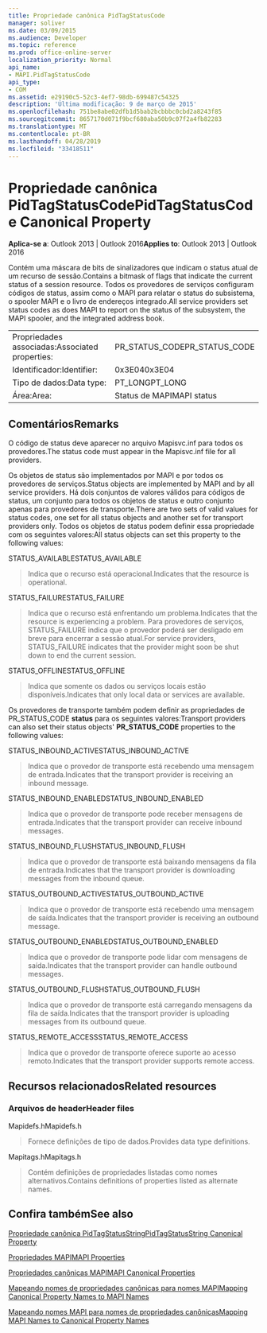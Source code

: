 ```yaml
---
title: Propriedade canônica PidTagStatusCode
manager: soliver
ms.date: 03/09/2015
ms.audience: Developer
ms.topic: reference
ms.prod: office-online-server
localization_priority: Normal
api_name:
- MAPI.PidTagStatusCode
api_type:
- COM
ms.assetid: e29190c5-52c3-4ef7-98db-699487c54325
description: 'Última modificação: 9 de março de 2015'
ms.openlocfilehash: 751be8abe02dfb1d5bab2bcbbbc0cbd2a8243f85
ms.sourcegitcommit: 8657170d071f9bcf680aba50b9c07f2a4fb82283
ms.translationtype: MT
ms.contentlocale: pt-BR
ms.lasthandoff: 04/28/2019
ms.locfileid: "33418511"
---
```

# <a name="pidtagstatuscode-canonical-property"></a><span data-ttu-id="34eeb-103">Propriedade canônica PidTagStatusCode</span><span class="sxs-lookup"><span data-stu-id="34eeb-103">PidTagStatusCode Canonical Property</span></span>

  
  
<span data-ttu-id="34eeb-104">**Aplica-se a**: Outlook 2013 | Outlook 2016</span><span class="sxs-lookup"><span data-stu-id="34eeb-104">**Applies to**: Outlook 2013 | Outlook 2016</span></span> 
  
<span data-ttu-id="34eeb-105">Contém uma máscara de bits de sinalizadores que indicam o status atual de um recurso de sessão.</span><span class="sxs-lookup"><span data-stu-id="34eeb-105">Contains a bitmask of flags that indicate the current status of a session resource.</span></span> <span data-ttu-id="34eeb-106">Todos os provedores de serviços configuram códigos de status, assim como o MAPI para relatar o status do subsistema, o spooler MAPI e o livro de endereços integrado.</span><span class="sxs-lookup"><span data-stu-id="34eeb-106">All service providers set status codes as does MAPI to report on the status of the subsystem, the MAPI spooler, and the integrated address book.</span></span>
  
|||
|:-----|:-----|
|<span data-ttu-id="34eeb-107">Propriedades associadas:</span><span class="sxs-lookup"><span data-stu-id="34eeb-107">Associated properties:</span></span>  <br/> |<span data-ttu-id="34eeb-108">PR_STATUS_CODE</span><span class="sxs-lookup"><span data-stu-id="34eeb-108">PR_STATUS_CODE</span></span>  <br/> |
|<span data-ttu-id="34eeb-109">Identificador:</span><span class="sxs-lookup"><span data-stu-id="34eeb-109">Identifier:</span></span>  <br/> |<span data-ttu-id="34eeb-110">0x3E04</span><span class="sxs-lookup"><span data-stu-id="34eeb-110">0x3E04</span></span>  <br/> |
|<span data-ttu-id="34eeb-111">Tipo de dados:</span><span class="sxs-lookup"><span data-stu-id="34eeb-111">Data type:</span></span>  <br/> |<span data-ttu-id="34eeb-112">PT_LONG</span><span class="sxs-lookup"><span data-stu-id="34eeb-112">PT_LONG</span></span>  <br/> |
|<span data-ttu-id="34eeb-113">Área:</span><span class="sxs-lookup"><span data-stu-id="34eeb-113">Area:</span></span>  <br/> |<span data-ttu-id="34eeb-114">Status de MAPI</span><span class="sxs-lookup"><span data-stu-id="34eeb-114">MAPI status</span></span>  <br/> |
   
## <a name="remarks"></a><span data-ttu-id="34eeb-115">Comentários</span><span class="sxs-lookup"><span data-stu-id="34eeb-115">Remarks</span></span>

<span data-ttu-id="34eeb-116">O código de status deve aparecer no arquivo Mapisvc.inf para todos os provedores.</span><span class="sxs-lookup"><span data-stu-id="34eeb-116">The status code must appear in the Mapisvc.inf file for all providers.</span></span> 
  
<span data-ttu-id="34eeb-117">Os objetos de status são implementados por MAPI e por todos os provedores de serviços.</span><span class="sxs-lookup"><span data-stu-id="34eeb-117">Status objects are implemented by MAPI and by all service providers.</span></span> <span data-ttu-id="34eeb-118">Há dois conjuntos de valores válidos para códigos de status, um conjunto para todos os objetos de status e outro conjunto apenas para provedores de transporte.</span><span class="sxs-lookup"><span data-stu-id="34eeb-118">There are two sets of valid values for status codes, one set for all status objects and another set for transport providers only.</span></span> <span data-ttu-id="34eeb-119">Todos os objetos de status podem definir essa propriedade com os seguintes valores:</span><span class="sxs-lookup"><span data-stu-id="34eeb-119">All status objects can set this property to the following values:</span></span>
  
<span data-ttu-id="34eeb-120">STATUS_AVAILABLE</span><span class="sxs-lookup"><span data-stu-id="34eeb-120">STATUS_AVAILABLE</span></span> 
  
> <span data-ttu-id="34eeb-121">Indica que o recurso está operacional.</span><span class="sxs-lookup"><span data-stu-id="34eeb-121">Indicates that the resource is operational.</span></span>
    
<span data-ttu-id="34eeb-122">STATUS_FAILURE</span><span class="sxs-lookup"><span data-stu-id="34eeb-122">STATUS_FAILURE</span></span> 
  
> <span data-ttu-id="34eeb-123">Indica que o recurso está enfrentando um problema.</span><span class="sxs-lookup"><span data-stu-id="34eeb-123">Indicates that the resource is experiencing a problem.</span></span> <span data-ttu-id="34eeb-124">Para provedores de serviços, STATUS_FAILURE indica que o provedor poderá ser desligado em breve para encerrar a sessão atual.</span><span class="sxs-lookup"><span data-stu-id="34eeb-124">For service providers, STATUS_FAILURE indicates that the provider might soon be shut down to end the current session.</span></span>
    
<span data-ttu-id="34eeb-125">STATUS_OFFLINE</span><span class="sxs-lookup"><span data-stu-id="34eeb-125">STATUS_OFFLINE</span></span> 
  
> <span data-ttu-id="34eeb-126">Indica que somente os dados ou serviços locais estão disponíveis.</span><span class="sxs-lookup"><span data-stu-id="34eeb-126">Indicates that only local data or services are available.</span></span>
    
<span data-ttu-id="34eeb-127">Os provedores de transporte também podem definir as propriedades de PR_STATUS_CODE **status** para os seguintes valores:</span><span class="sxs-lookup"><span data-stu-id="34eeb-127">Transport providers can also set their status objects' **PR_STATUS_CODE** properties to the following values:</span></span> 
  
<span data-ttu-id="34eeb-128">STATUS_INBOUND_ACTIVE</span><span class="sxs-lookup"><span data-stu-id="34eeb-128">STATUS_INBOUND_ACTIVE</span></span> 
  
> <span data-ttu-id="34eeb-129">Indica que o provedor de transporte está recebendo uma mensagem de entrada.</span><span class="sxs-lookup"><span data-stu-id="34eeb-129">Indicates that the transport provider is receiving an inbound message.</span></span> 
    
<span data-ttu-id="34eeb-130">STATUS_INBOUND_ENABLED</span><span class="sxs-lookup"><span data-stu-id="34eeb-130">STATUS_INBOUND_ENABLED</span></span> 
  
> <span data-ttu-id="34eeb-131">Indica que o provedor de transporte pode receber mensagens de entrada.</span><span class="sxs-lookup"><span data-stu-id="34eeb-131">Indicates that the transport provider can receive inbound messages.</span></span>
    
<span data-ttu-id="34eeb-132">STATUS_INBOUND_FLUSH</span><span class="sxs-lookup"><span data-stu-id="34eeb-132">STATUS_INBOUND_FLUSH</span></span> 
  
> <span data-ttu-id="34eeb-133">Indica que o provedor de transporte está baixando mensagens da fila de entrada.</span><span class="sxs-lookup"><span data-stu-id="34eeb-133">Indicates that the transport provider is downloading messages from the inbound queue.</span></span>
    
<span data-ttu-id="34eeb-134">STATUS_OUTBOUND_ACTIVE</span><span class="sxs-lookup"><span data-stu-id="34eeb-134">STATUS_OUTBOUND_ACTIVE</span></span> 
  
> <span data-ttu-id="34eeb-135">Indica que o provedor de transporte está recebendo uma mensagem de saída.</span><span class="sxs-lookup"><span data-stu-id="34eeb-135">Indicates that the transport provider is receiving an outbound message.</span></span> 
    
<span data-ttu-id="34eeb-136">STATUS_OUTBOUND_ENABLED</span><span class="sxs-lookup"><span data-stu-id="34eeb-136">STATUS_OUTBOUND_ENABLED</span></span> 
  
> <span data-ttu-id="34eeb-137">Indica que o provedor de transporte pode lidar com mensagens de saída.</span><span class="sxs-lookup"><span data-stu-id="34eeb-137">Indicates that the transport provider can handle outbound messages.</span></span>
    
<span data-ttu-id="34eeb-138">STATUS_OUTBOUND_FLUSH</span><span class="sxs-lookup"><span data-stu-id="34eeb-138">STATUS_OUTBOUND_FLUSH</span></span> 
  
> <span data-ttu-id="34eeb-139">Indica que o provedor de transporte está carregando mensagens da fila de saída.</span><span class="sxs-lookup"><span data-stu-id="34eeb-139">Indicates that the transport provider is uploading messages from its outbound queue.</span></span>
    
<span data-ttu-id="34eeb-140">STATUS_REMOTE_ACCESS</span><span class="sxs-lookup"><span data-stu-id="34eeb-140">STATUS_REMOTE_ACCESS</span></span> 
  
> <span data-ttu-id="34eeb-141">Indica que o provedor de transporte oferece suporte ao acesso remoto.</span><span class="sxs-lookup"><span data-stu-id="34eeb-141">Indicates that the transport provider supports remote access.</span></span>
    
## <a name="related-resources"></a><span data-ttu-id="34eeb-142">Recursos relacionados</span><span class="sxs-lookup"><span data-stu-id="34eeb-142">Related resources</span></span>

### <a name="header-files"></a><span data-ttu-id="34eeb-143">Arquivos de header</span><span class="sxs-lookup"><span data-stu-id="34eeb-143">Header files</span></span>

<span data-ttu-id="34eeb-144">Mapidefs.h</span><span class="sxs-lookup"><span data-stu-id="34eeb-144">Mapidefs.h</span></span>
  
> <span data-ttu-id="34eeb-145">Fornece definições de tipo de dados.</span><span class="sxs-lookup"><span data-stu-id="34eeb-145">Provides data type definitions.</span></span>
    
<span data-ttu-id="34eeb-146">Mapitags.h</span><span class="sxs-lookup"><span data-stu-id="34eeb-146">Mapitags.h</span></span>
  
> <span data-ttu-id="34eeb-147">Contém definições de propriedades listadas como nomes alternativos.</span><span class="sxs-lookup"><span data-stu-id="34eeb-147">Contains definitions of properties listed as alternate names.</span></span>
    
## <a name="see-also"></a><span data-ttu-id="34eeb-148">Confira também</span><span class="sxs-lookup"><span data-stu-id="34eeb-148">See also</span></span>



[<span data-ttu-id="34eeb-149">Propriedade canônica PidTagStatusString</span><span class="sxs-lookup"><span data-stu-id="34eeb-149">PidTagStatusString Canonical Property</span></span>](pidtagstatusstring-canonical-property.md)


[<span data-ttu-id="34eeb-150">Propriedades MAPI</span><span class="sxs-lookup"><span data-stu-id="34eeb-150">MAPI Properties</span></span>](mapi-properties.md)
  
[<span data-ttu-id="34eeb-151">Propriedades canônicas MAPI</span><span class="sxs-lookup"><span data-stu-id="34eeb-151">MAPI Canonical Properties</span></span>](mapi-canonical-properties.md)
  
[<span data-ttu-id="34eeb-152">Mapeando nomes de propriedades canônicas para nomes MAPI</span><span class="sxs-lookup"><span data-stu-id="34eeb-152">Mapping Canonical Property Names to MAPI Names</span></span>](mapping-canonical-property-names-to-mapi-names.md)
  
[<span data-ttu-id="34eeb-153">Mapeando nomes MAPI para nomes de propriedades canônicas</span><span class="sxs-lookup"><span data-stu-id="34eeb-153">Mapping MAPI Names to Canonical Property Names</span></span>](mapping-mapi-names-to-canonical-property-names.md)

